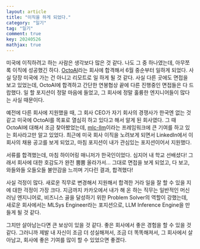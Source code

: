 ```yaml
---
layout: article
title: "이직을 하게 되었다."
category: "일기"
tag: "일기"
comment: true
key: 20240526
mathjax: true
---
```


미국에 이직하려고 하는 사람은 생각보다 많은 것 같다. 나도 그 중 하나였는데, 아무쪼록 이직에 성공했긴 하다. [OctoAI](https://octo.ai/)라는 회사에 합격해서 6월 중순부터 일하게 되었다. 사실 당장 미국에 가는 건 아니고 리모트로 일 하게 될 것 같다. 사실 다른 곳에도 면접을 보고 있었는데, OctoAI에 합격하고 간단한 연봉협상 끝에 다른 진행중인 면접들은 다 드랍했다. 일 할 포지션이 정말 마음에 들었고, 그 회사에 정말 훌륭한 엔지니어들이 많다는 사실 때문이다.

예전에 다른 회사에 지원했을 때, 그 회사 CEO가 자기 회사의 경쟁사가 한국엔 없는 것 같고 미국에 OctoAI를 목표로 열심히 하고 있다고 해서 알게 된 회사였다.  그 때 OctoAI에 대해서 조금 찾아봤었는데, [mlc-llm](https://github.com/mlc-ai/mlc-llm)이라는 프레임워크에 큰 기여를 하고 있는 회사라고만 알고 있었다. 최근에 미국 회사 이직을 노려보게 되면서 LinkedIn에서 이 회사의 채용 공고를 보게 되었고, 마침 포지션이 내가 관심있는 포지션이어서 지원했다.

서류를 합격했는데, 마침 하이어링 매니저가 한국인이었다. 심지어 내 학교 선배셨다! 그래서 회사에 대한 호감도가 완전 뿜뿜 올라가서... 그대로 면접을 보게 되었고, 다 보고, 와들와들 오들오들 불안감을 느끼며 기다린 결과, 합격했다!

사실 걱정이 많다. 새로운 직무로 변경해서 지원해서 합격한 거라 일을 잘 할 수 있을 지에 대한 걱정이 가장 크다. 지금까지 카카오에서 내가 해 온 하는 직무는 일반적인 머신러닝 엔지니어로, 비즈니스 골을 달성하기 위한 Problem Solver의 역할이 강했는데, 새로운 회사에서는 MLSys Engineer라는 포지션으로, LLM Inference Engine을 만들게 될 것 같다.

그치만 살아남는다면 큰 보상이 있을 것 같다. 좋은 회사에서 좋은 경험을 할 수 있을 것 같다. 
그러니까 제발 내 자신이 조금 더 성실해져서, 조금 더 똑똑해져서, 그 회사에서 살아남고, 회사에 좋은 기여를 많이 할 수 있었으면 좋겠다.
